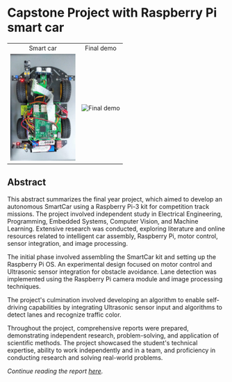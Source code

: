 # Capstone Project with Raspberry Pi smart car

<table>
   <tr align="center">
      <td>Smart car</td>
      <td>Final demo</td>
   </tr>
   <tr>
      <td>
         <img src="/Midterm/smart-car.jpg" width="150px" alt="Photo of Raspberry Pi smart car from top" />
      </td>
      <td>
         <img src="/Final/images/lane-detection-video.gif" alt="Final demo" />
      </td>
   </tr>
</table>

## Abstract
This abstract summarizes the final year project, which aimed to develop an autonomous SmartCar using a Raspberry Pi-3 kit for competition track missions. The project involved independent study in Electrical Engineering, Programming, Embedded Systems, Computer Vision, and Machine Learning. Extensive research was conducted, exploring literature and online resources related to intelligent car assembly, Raspberry Pi, motor control, sensor integration, and image processing.

The initial phase involved assembling the SmartCar kit and setting up the Raspberry Pi OS. An experimental design focused on motor control and Ultrasonic sensor integration for obstacle avoidance. Lane detection was implemented using the Raspberry Pi camera module and image processing techniques.

The project's culmination involved developing an algorithm to enable self-driving capabilities by integrating Ultrasonic sensor input and algorithms to detect lanes and recognize traffic color.

Throughout the project, comprehensive reports were prepared, demonstrating independent research, problem-solving, and application of scientific methods. The project showcased the student's technical expertise, ability to work independently and in a team, and proficiency in conducting research and solving real-world problems.

_Continue reading the report [here](https://docs.google.com/document/d/1nCIVKciUbrRU1dS-SqR-eNBm7dy9kG9li6lU9Lv0RCE/edit?usp=sharing)._

